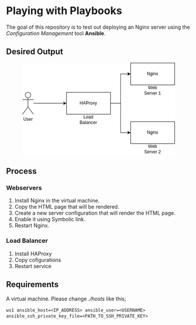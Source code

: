 # Playing with Playbooks

The goal of this repository is to test out deploying an Nginx server using the _Configuration Management_ tool __Ansible__.

## Desired Output

<p align="center">
  <img src="./assets/desired-product.png" alt="desired output" />
</p>

## Process

### Webservers

1. Install Nginx in the virtual machine.
1. Copy the HTML page that will be rendered.
1. Create a new server configuration that will render the HTML page.
1. Enable it using Symbolic link.
1. Restart Nginx.

### Load Balancer

1. Install HAProxy
1. Copy cofigurations
1. Restart service

## Requirements

A virtual machine. Please change _./hosts_ like this;

``` text
ws1 ansible_host=<IP_ADDRESS> ansible_user=<USERNAME> ansible_ssh_private_key_file=<PATH_TO_SSH_PRIVATE_KEY>
```
